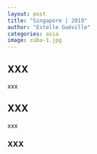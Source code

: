 ```yaml
---
layout: post
title: "Singapore | 2019"
author: "Estelle Guéville"
categories: asia
image: cuba-1.jpg
---
```


## XXX

xxx

## XXX

xxx

### XXX
